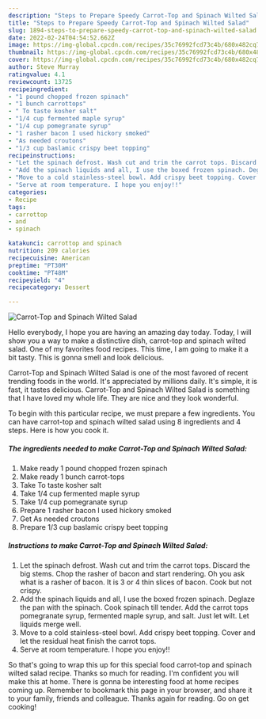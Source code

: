 ```yaml
---
description: "Steps to Prepare Speedy Carrot-Top and Spinach Wilted Salad"
title: "Steps to Prepare Speedy Carrot-Top and Spinach Wilted Salad"
slug: 1894-steps-to-prepare-speedy-carrot-top-and-spinach-wilted-salad
date: 2022-02-24T04:54:52.662Z
image: https://img-global.cpcdn.com/recipes/35c76992fcd73c4b/680x482cq70/carrot-top-and-spinach-wilted-salad-recipe-main-photo.jpg
thumbnail: https://img-global.cpcdn.com/recipes/35c76992fcd73c4b/680x482cq70/carrot-top-and-spinach-wilted-salad-recipe-main-photo.jpg
cover: https://img-global.cpcdn.com/recipes/35c76992fcd73c4b/680x482cq70/carrot-top-and-spinach-wilted-salad-recipe-main-photo.jpg
author: Steve Murray
ratingvalue: 4.1
reviewcount: 13725
recipeingredient:
- "1 pound chopped frozen spinach"
- "1 bunch carrottops"
- " To taste kosher salt"
- "1/4 cup fermented maple syrup"
- "1/4 cup pomegranate syrup"
- "1 rasher bacon I used hickory smoked"
- "As needed croutons"
- "1/3 cup baslamic crispy beet topping"
recipeinstructions:
- "Let the spinach defrost. Wash cut and trim the carrot tops. Discard the big stems. Chop the rasher of bacon and start rendering. Oh you ask what is a rasher of bacon. It is 3 or 4 thin slices of bacon. Cook but not crispy."
- "Add the spinach liquids and all, I use the boxed frozen spinach. Deglaze the pan with the spinach. Cook spinach till tender. Add the carrot tops pomegranate syrup, fermented maple syrup, and salt. Just let wilt. Let liquids merge well."
- "Move to a cold stainless-steel bowl. Add crispy beet topping. Cover and let the residual heat finish the carrot tops."
- "Serve at room temperature. I hope you enjoy!!"
categories:
- Recipe
tags:
- carrottop
- and
- spinach

katakunci: carrottop and spinach 
nutrition: 209 calories
recipecuisine: American
preptime: "PT30M"
cooktime: "PT48M"
recipeyield: "4"
recipecategory: Dessert

---
```



![Carrot-Top and Spinach Wilted Salad](https://img-global.cpcdn.com/recipes/35c76992fcd73c4b/680x482cq70/carrot-top-and-spinach-wilted-salad-recipe-main-photo.jpg)

Hello everybody, I hope you are having an amazing day today. Today, I will show you a way to make a distinctive dish, carrot-top and spinach wilted salad. One of my favorites food recipes. This time, I am going to make it a bit tasty. This is gonna smell and look delicious.

Carrot-Top and Spinach Wilted Salad is one of the most favored of recent trending foods in the world. It's appreciated by millions daily. It's simple, it is fast, it tastes delicious. Carrot-Top and Spinach Wilted Salad is something that I have loved my whole life. They are nice and they look wonderful.




To begin with this particular recipe, we must prepare a few ingredients. You can have carrot-top and spinach wilted salad using 8 ingredients and 4 steps. Here is how you cook it.

<!--inarticleads1-->

##### The ingredients needed to make Carrot-Top and Spinach Wilted Salad:

1. Make ready 1 pound chopped frozen spinach
1. Make ready 1 bunch carrot-tops
1. Take  To taste kosher salt
1. Take 1/4 cup fermented maple syrup
1. Take 1/4 cup pomegranate syrup
1. Prepare 1 rasher bacon I used hickory smoked
1. Get As needed croutons
1. Prepare 1/3 cup baslamic crispy beet topping




<!--inarticleads2-->

##### Instructions to make Carrot-Top and Spinach Wilted Salad:

1. Let the spinach defrost. Wash cut and trim the carrot tops. Discard the big stems. Chop the rasher of bacon and start rendering. Oh you ask what is a rasher of bacon. It is 3 or 4 thin slices of bacon. Cook but not crispy.
1. Add the spinach liquids and all, I use the boxed frozen spinach. Deglaze the pan with the spinach. Cook spinach till tender. Add the carrot tops pomegranate syrup, fermented maple syrup, and salt. Just let wilt. Let liquids merge well.
1. Move to a cold stainless-steel bowl. Add crispy beet topping. Cover and let the residual heat finish the carrot tops.
1. Serve at room temperature. I hope you enjoy!!




So that's going to wrap this up for this special food carrot-top and spinach wilted salad recipe. Thanks so much for reading. I'm confident you will make this at home. There is gonna be interesting food at home recipes coming up. Remember to bookmark this page in your browser, and share it to your family, friends and colleague. Thanks again for reading. Go on get cooking!

